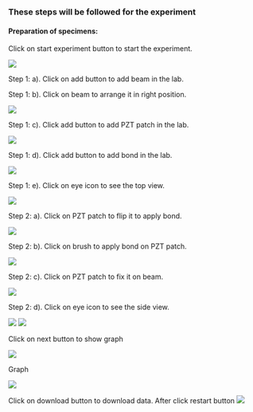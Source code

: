 ### These steps will be followed for the experiment

<!-- **PRE EXPERIMENT QUIZ QUESTIONS**
	
1) What is shear lag effect?
2) How does thickness of bond layer affect strain transfer to/from the PZT patch to the structure?
3) How does the Young’s modulus of elasticity of bond layer affect strain transfer to/from the PZT patch to the structure? -->


#### Preparation of specimens:

Click on start experiment button to start the experiment.

<img src="images/pr1.png"/>

Step 1: a). Click on add button to add beam in the lab.

Step 1: b). Click on beam to arrange it in right position.

<img src="images/pr2.png"/>

Step 1: c). Click add button to add PZT patch in the lab.

<img src="images/pr3.png"/>

Step 1: d). Click add button to add bond in the lab.

<img src="images/pr4.png"/>

Step 1: e). Click on eye icon to see the top view.

<img src="images/pr5.png"/>

Step 2: a). Click on PZT patch to flip it to apply bond.

<img src="images/pr6.png"/>

Step 2: b). Click on brush to apply bond on PZT patch.

<img src="images/pr7.png"/>

Step 2: c). Click on PZT patch to fix it on beam.

<img src="images/pr8.png"/>

Step 2: d). Click on eye icon to see the side view.

<img src="images/pr9.png"/>
 


<img src="images/pr11.png"/>

Click on next button to show graph

<img src="images/pr12.png"/>

Graph

<img src="images/pr13.png"/>

Click on download button to download data.
After click restart button
<img src="images/pr14.png"/>

<!-- **POST EXPERIMENT QUIZ QUESTIONS**

1) How does the presence of bond layer affect conductance signature as
compared to perfect bonding case?
2) How do the Young’s modulus of elasticity and the thickness of bond
layer affect the sharpness of peaks of conductance signature? -->
